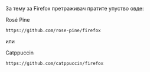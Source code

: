 За тему за Firefox претраживач пратите упуство овде:

Rosé Pine

```
https://github.com/rose-pine/firefox
```

или

Catppuccin
```
https://github.com/catppuccin/firefox
```
